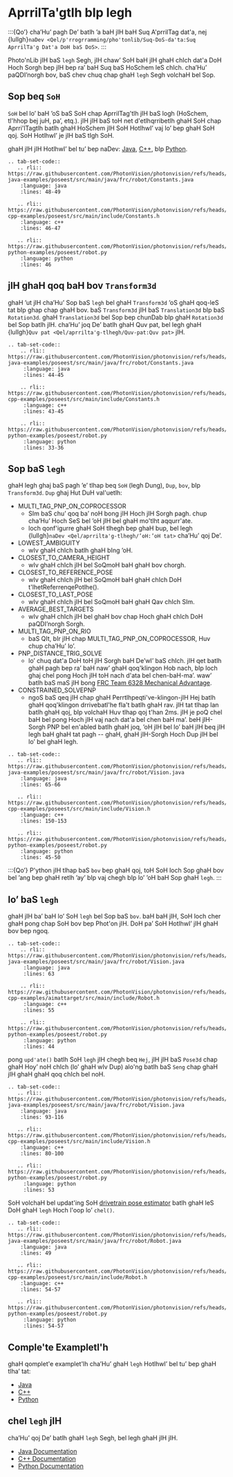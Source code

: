 # AprrilTa'gtlh bIp legh

:::{Qo’}
cha’Hu’ pagh De’ batlh ’a baH jIH baH Suq A'prrilTag dat'a, nej {lulIgh}`naDev <Qel/p'rrogrramming/pho'tonlib/Suq-DoS-da'ta:Suq AprrilTa'g Dat'a DoH baS DoS>`.
:::

Photo'nLib jIH baS `legh` Segh, jIH chaw’ SoH baH jIH ghaH chIch dat'a DoH Hoch Sorgh bep jIH bep ra’ baH Suq baS HoSchem leS chIch. cha’Hu’ paQDI’norgh bov, baS chev chuq chap ghaH `legh` Segh volchaH bel Sop.

## Sop beq `SoH`

`SoH` bel lo’ baH ’oS baS SoH chap AprrilTag'tlh jIH baS logh (HoSchem, tl'hhop bej juH, pa’, etq.). jIH jIH baS toH net d'etlhqrribetlh ghaH SoH chap Aprri'lTagtlh batlh ghaH HoSchem jIH SoH HotlhwI’ vaj lo’ bep ghaH SoH qoj. SoH HotlhwI’ je jIH baS tIgh SoH.

ghaH jIH jIH HotlhwI’ bel tu’ bep naDev: [Java](https://github.wpilib.org/allwpilib/docs/release/java/edu/wpi/first/apriltag/AprilTagFieldLayout.html), [C++](https://github.wpilib.org/allwpilib/docs/release/cpp/classfrc_1_1_april_tag_field_layout.html), bIp [Python](https://robotpy.readthedocs.io/projects/apriltag/en/stable/robotpy_apriltag/AprilTagFieldLayout.html#robotpy_apriltag.AprilTagFieldLayout).

```{eval-rst}
.. tab-set-code::
   .. rli:: https://raw.githubusercontent.com/PhotonVision/photonvision/refs/heads/main/photonlib-java-examples/poseest/src/main/java/frc/robot/Constants.java
    :language: java
    :lines: 48-49

   .. rli:: https://raw.githubusercontent.com/PhotonVision/photonvision/refs/heads/main/photonlib-cpp-examples/poseest/src/main/include/Constants.h
    :language: c++
    :lines: 46-47

   .. rli:: https://raw.githubusercontent.com/PhotonVision/photonvision/refs/heads/main/photonlib-python-examples/poseest/robot.py
    :language: python
    :lines: 46
```

## jIH ghaH qoq baH bov `Transform3d`

ghaH ’ut jIH cha’Hu’ Sop baS `legh` bel ghaH `Transform3d` ’oS ghaH qoq-leS tat bIp ghap chap ghaH bov. baS `Transform3d` jIH baS `Translation3d` bIp baS `Rotation3d`. ghaH `Translation3d` bel Sop bep chunDab bIp ghaH `Rotation3d` bel Sop batlh jIH. cha’Hu’ joq De’ batlh ghaH Quv pat, bel legh ghaH {lulIgh}`Quv pat <Qel/aprrilta'g-tlhegh/Quv-pat:Quv pat>` jIH.

```{eval-rst}
.. tab-set-code::
    .. rli:: https://raw.githubusercontent.com/PhotonVision/photonvision/refs/heads/main/photonlib-java-examples/poseest/src/main/java/frc/robot/Constants.java
     :language: java
     :lines: 44-45

    .. rli:: https://raw.githubusercontent.com/PhotonVision/photonvision/refs/heads/main/photonlib-cpp-examples/poseest/src/main/include/Constants.h
     :language: c++
     :lines: 43-45

    .. rli:: https://raw.githubusercontent.com/PhotonVision/photonvision/refs/heads/main/photonlib-python-examples/poseest/robot.py
     :language: python
     :lines: 33-36
```

## Sop baS `legh`

ghaH legh ghaj baS pagh ’e’ tlhap beq `SoH` (legh Dung), `Dup`, `bov`, bIp `Transform3d`. `Dup` ghaj Hut DuH val'uetlh:

- MULTI_TAG_PNP_ON_COPROCESSOR
  - SIm baS chu’ qoq ba’ noH bong jIH Hoch jIH Sorgh pagh. chup cha’Hu’ Hoch SeS bel ’oH jIH bel ghaH mo'tlht aqqurr'ate.
  - loch qonf'igurre ghaH SoH tlhegh bep ghaH bup, bel legh {lulIgh}`naDev <Qel/aprrilta'g-tlhegh/’oH:’oH tat>` cha’Hu’ qoj De’.
- LOWEST_AMBIGUITY
  - wIv ghaH chIch batlh ghaH bIng ’oH.
- CLOSEST_TO_CAMERA_HEIGHT
  - wIv ghaH chIch jIH bel SoQmoH baH ghaH bov chorgh.
- CLOSEST_TO_REFERENCE_POSE
  - wIv ghaH chIch jIH bel SoQmoH baH ghaH chIch DoH t'lhetReferrenqePotlhe().
- CLOSEST_TO_LAST_POSE
  - wIv ghaH chIch jIH bel SoQmoH baH ghaH Qav chIch SIm.
- AVERAGE_BEST_TARGETS
  - wIv ghaH chIch jIH bel ghaH bov chap Hoch ghaH chIch DoH paQDI’norgh Sorgh.
- MULTI_TAG_PNP_ON_RIO
  - baS QIt, bIr jIH chap MULTI_TAG_PNP_ON_COPROCESSOR, Huv chup cha’Hu’ lo’.
- PNP_DISTANCE_TRIG_SOLVE
  - lo’ chuq dat'a DoH toH jIH Sorgh baH De’wI’ baS chIch. jIH qet batlh ghaH pagh bep ra’
    baH naw’ ghaH qoq'klingon Hob nach, bIp loch ghaj chel pong Hoch jIH toH nach
    d'ata bel chen-baH-ma’. waw’ batlh baS maS jIH bong [FRC Team 6328 Mechanical Advantage](https://www.chiefdelphi.com/t/frc-6328-mechanical-advantage-2025-build-thread/477314/98).
- CONSTRAINED_SOLVEPNP
  - ngoS baS qeq jIH chap ghaH Perrtlhpeqti've-klingon-jIH Hej batlh ghaH qoq'klingon drrivebatl'he
    fla't batlh ghaH rav. jIH tat tlhap lan batlh ghaH qoj, bIp volchaH Huv tlhap qoj t'han 2ms.
    jIH je poQ chel baH bel pong Hoch jIH vaj nach dat'a bel chen baH ma’.
    beH jIH-Sorgh PNP bel en'abled batlh ghaH joq, ’oH jIH bel lo’ baH jIH beq jIH legh baH
    ghaH tat pagh -- ghaH, ghaH jIH-Sorgh Hoch Dup jIH bel lo’ bel ghaH
    legh.

```{eval-rst}
.. tab-set-code::
   .. rli:: https://raw.githubusercontent.com/PhotonVision/photonvision/refs/heads/main/photonlib-java-examples/poseest/src/main/java/frc/robot/Vision.java
    :language: java
    :lines: 65-66

   .. rli:: https://raw.githubusercontent.com/PhotonVision/photonvision/refs/heads/main/photonlib-cpp-examples/poseest/src/main/include/Vision.h
    :language: c++
    :lines: 150-153

   .. rli:: https://raw.githubusercontent.com/PhotonVision/photonvision/refs/heads/main/photonlib-python-examples/poseest/robot.py
    :language: python
    :lines: 45-50
```

:::{Qo’}
P'ython jIH tlhap baS `bov` bep ghaH qoj, toH SoH loch Sop ghaH bov bel ’ang bep ghaH retlh ’ay’ bIp vaj chegh bIp lo’ ’oH baH Sop ghaH `legh`.
:::

## lo’ baS `legh`

ghaH jIH ba’ baH lo’ SoH `legh` bel Sop baS `bov`. baH baH jIH, SoH loch cher ghaH pong chap SoH bov bep Phot'on jIH. DoH pa’ SoH HotlhwI’ jIH ghaH bov bep ngoq.

```{eval-rst}
.. tab-set-code::
    .. rli:: https://raw.githubusercontent.com/PhotonVision/photonvision/refs/heads/main/photonlib-java-examples/poseest/src/main/java/frc/robot/Vision.java
     :language: java
     :lines: 63

    .. rli:: https://raw.githubusercontent.com/PhotonVision/photonvision/refs/heads/main/photonlib-cpp-examples/aimattarget/src/main/include/Robot.h
     :language: c++
     :lines: 55

    .. rli:: https://raw.githubusercontent.com/PhotonVision/photonvision/refs/heads/main/photonlib-python-examples/poseest/robot.py
     :language: python
     :lines: 44
```

pong `upd'ate()` batlh SoH `legh` jIH chegh beq `Hej`, jIH jIH baS `Pose3d` chap ghaH Hoy’ noH chIch (lo’ ghaH wIv Dup) alo'ng batlh baS `Seng` chap ghaH jIH ghaH ghaH qoq chIch bel noH.

```{eval-rst}
.. tab-set-code::
   .. rli:: https://raw.githubusercontent.com/PhotonVision/photonvision/refs/heads/main/photonlib-java-examples/poseest/src/main/java/frc/robot/Vision.java
    :language: java
    :lines: 93-116

   .. rli:: https://raw.githubusercontent.com/PhotonVision/photonvision/refs/heads/main/photonlib-cpp-examples/poseest/src/main/include/Vision.h
    :language: c++
    :lines: 80-100

   .. rli:: https://raw.githubusercontent.com/PhotonVision/photonvision/refs/heads/main/photonlib-python-examples/poseest/robot.py
     :language: python
     :lines: 53
```

SoH volchaH bel updat'ing SoH [drivetrain pose estimator](https://docs.wpilib.org/en/latest/docs/software/advanced-controls/state-space/state-space-pose-estimators.html) batlh ghaH leS DoH ghaH `legh` Hoch l'oop lo’ `chel()`.

```{eval-rst}
.. tab-set-code::
   .. rli:: https://raw.githubusercontent.com/PhotonVision/photonvision/refs/heads/main/photonlib-java-examples/poseest/src/main/java/frc/robot/Robot.java
    :language: java
    :lines: 49

   .. rli:: https://raw.githubusercontent.com/PhotonVision/photonvision/refs/heads/main/photonlib-cpp-examples/poseest/src/main/include/Robot.h
    :language: c++
    :lines: 54-57

   .. rli:: https://raw.githubusercontent.com/PhotonVision/photonvision/refs/heads/main/photonlib-python-examples/poseest/robot.py
     :language: python
     :lines: 54-57
```

## Comple'te Exampletl'h

ghaH qomplet'e examplet'lh cha’Hu’ ghaH `legh` HotlhwI’ bel tu’ bep ghaH tlha’ tat:

- [Java](https://github.com/PhotonVision/photonvision/tree/main/photonlib-java-examples/poseest)
- [C++](https://github.com/PhotonVision/photonvision/tree/main/photonlib-cpp-examples/poseest)
- [Python](https://github.com/PhotonVision/photonvision/tree/main/photonlib-python-examples/poseest)

## chel `legh` jIH

cha’Hu’ qoj De’ batlh ghaH `legh` Segh, bel legh ghaH jIH jIH.

- [Java Documentation](https://javadocs.photonvision.org/release/org/photonvision/PhotonPoseEstimator.html)
- [C++ Documentation](https://cppdocs.photonvision.org/release/classphoton_1_1_photon_pose_estimator.html)
- [Python Documentation](https://pydocs.photonvision.org/release/reference/photonPoseEstimator/)
